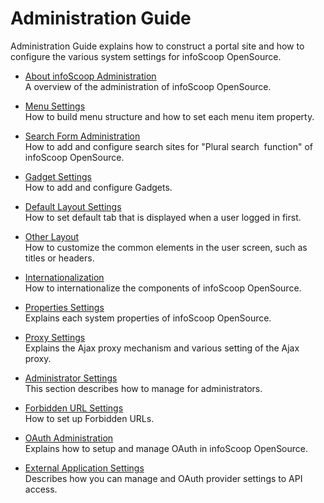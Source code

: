# Administration Guide

Administration Guide explains how to construct a portal site and how to configure the various system settings for infoScoop OpenSource.

* [About infoScoop Administration]  
  A overview of the administration of infoScoop OpenSource.

* [Menu Settings]  
  How to build menu structure and how to set each menu item property.

* [Search Form Administration]  
  How to add and configure search sites for "Plural search  function" of infoScoop OpenSource.

* [Gadget Settings]  
  How to add and configure Gadgets.

* [Default Layout Settings]  
  How to set default tab that is displayed when a user logged in first.

* [Other Layout]  
  How to customize the common elements in the user screen, such as titles or headers.

* [Internationalization]  
  How to internationalize the components of infoScoop OpenSource.

* [Properties Settings]  
  Explains each system properties of infoScoop OpenSource.

* [Proxy Settings]  
  Explains the Ajax proxy mechanism and various setting of the Ajax proxy.

* [Administrator Settings]  
  This section describes how to manage for administrators.

* [Forbidden URL Settings]  
  How to set up Forbidden URLs.

* [OAuth Administration]  
  Explains how to setup and manage OAuth in infoScoop OpenSource.

* [External Application Settings]  
  Describes how you can manage and OAuth provider settings to API access.

[About infoScoop Administration]: about-infoscoop-administration.md
[Menu Settings]: menu-settings.md
[Search Form Administration]: search-form-administration.md
[Gadget Settings]: gadget-settings.md
[Default Layout Settings]: default-layout-settings.md
[Other Layout]: other-layout.md
[Internationalization]: internationalization.md
[Properties Settings]: properties-settings.md
[Proxy Settings]: proxy-settings.md
[Administrator Settings]: administrator-settings.md
[Forbidden URL Settings]: forbidden-url-settings.md
[OAuth Administration]: oauth-administration.md
[External Application Settings]: external-apps.md

